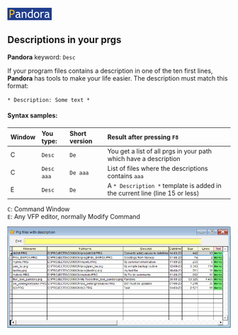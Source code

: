 [![Pandora](Images/pandora2.png)](../README.md)


## Descriptions in your prgs

**Pandora** keyword: `Desc`

If your program files contains a description in one of the ten first lines, **Pandora** has tools to make your life easier. The description must match this format:  

`* Description: Some text *`

#### Syntax samples: 

| Window | You type: | Short version |  Result after pressing `F8`|
|-------|:--|:--------|:----------------------|
| C | `Desc`  | `De`        | You get a list of all prgs in your path which have a description|
| C | `Desc aaa` | `De aaa`|  List of files where the descriptions contains `aaa`|
| E | `Desc` | `De` | A `* Description *` template is added in the current line (line 15 or less)|


`C`: Command Window  
`E`: Any VFP editor, normally Modify Command  

![Desc](Images/Pandesc.png)
